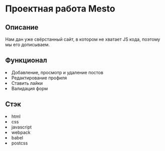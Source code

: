 <h1>Проектная работа Mesto</h1>
<h2>Описание</h2>
Нам дан уже свёрстанный сайт, в котором не хватает JS кода, поэтому мы его дописываем.

<h2>Функционал</h2>
<li>Добавление, просмотр и удаление постов</li>
<li>Редактирование профиля</li>
<li>Cтавить лайки</li>
<li>Валидация форм</li>

<h2>Стэк</h2>
<li>html</li>
<li>css</li>
<li>javascript</li>
<li>webpack</li>
<li>babel</li>
<li>postcss</li>
